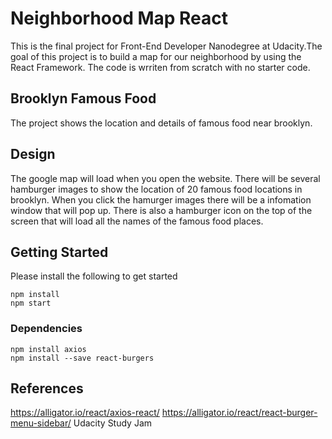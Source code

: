 ﻿# Neighborhood Map React

This is the final project for Front-End Developer Nanodegree at Udacity.The goal of this project is to build a map for our neighborhood by using the React Framework. The code is wrriten from scratch with no starter code.

## Brooklyn Famous Food

The project shows the location and details of famous food near brooklyn. 

## Design
The google map will load when you open the website. There will be several hamburger images to show the location of 20 famous food locations in brooklyn. When you click the hamurger images there will be a infomation window that will pop up. There is also a hamburger icon on the top of the screen that will load all the names of the famous food places. 

## Getting Started 
Please install the following to get started
```
npm install
npm start
```

### Dependencies

```
npm install axios
npm install --save react-burgers

```

## References
https://alligator.io/react/axios-react/
https://alligator.io/react/react-burger-menu-sidebar/
Udacity Study Jam
